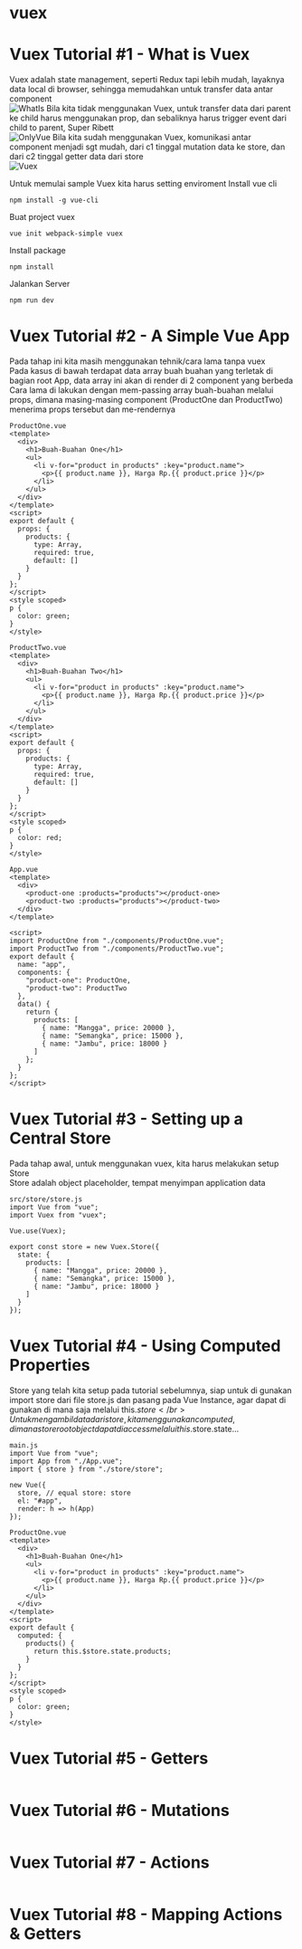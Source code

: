 # vuex

# Vuex Tutorial #1 - What is Vuex

Vuex adalah state management, seperti Redux tapi lebih mudah, layaknya data local di browser, sehingga memudahkan untuk transfer data antar component</br>
![WhatIs](https://github.com/elvinotan/vuex/blob/master/images/whatis.png)
Bila kita tidak menggunakan Vuex, untuk transfer data dari parent ke child harus menggunakan prop, dan sebaliknya harus trigger event dari child to parent, Super Ribett</br>
![OnlyVue](https://github.com/elvinotan/vuex/blob/master/images/onlyvue.png)
Bila kita sudah menggunakan Vuex, komunikasi antar component menjadi sgt mudah, dari c1 tinggal mutation data ke store, dan dari c2 tinggal getter data dari store</br>
![Vuex](https://github.com/elvinotan/vuex/blob/master/images/vuex.png)

Untuk memulai sample Vuex kita harus setting enviroment
Install vue cli

```
npm install -g vue-cli
```

Buat project vuex

```
vue init webpack-simple vuex
```

Install package

```
npm install
```

Jalankan Server

```
npm run dev
```

# Vuex Tutorial #2 - A Simple Vue App

Pada tahap ini kita masih menggunakan tehnik/cara lama tanpa vuex</br>
Pada kasus di bawah terdapat data array buah buahan yang terletak di bagian root App, data array ini akan di render di 2 component yang berbeda</br>
Cara lama di lakukan dengan mem-passing array buah-buahan melalui props, dimana masing-masing component (ProductOne dan ProductTwo) menerima props tersebut dan me-rendernya</br>

```
ProductOne.vue
<template>
  <div>
    <h1>Buah-Buahan One</h1>
    <ul>
      <li v-for="product in products" :key="product.name">
        <p>{{ product.name }}, Harga Rp.{{ product.price }}</p>
      </li>
    </ul>
  </div>
</template>
<script>
export default {
  props: {
    products: {
      type: Array,
      required: true,
      default: []
    }
  }
};
</script>
<style scoped>
p {
  color: green;
}
</style>
```

```
ProductTwo.vue
<template>
  <div>
    <h1>Buah-Buahan Two</h1>
    <ul>
      <li v-for="product in products" :key="product.name">
        <p>{{ product.name }}, Harga Rp.{{ product.price }}</p>
      </li>
    </ul>
  </div>
</template>
<script>
export default {
  props: {
    products: {
      type: Array,
      required: true,
      default: []
    }
  }
};
</script>
<style scoped>
p {
  color: red;
}
</style>
```

```
App.vue
<template>
  <div>
    <product-one :products="products"></product-one>
    <product-two :products="products"></product-two>
  </div>
</template>

<script>
import ProductOne from "./components/ProductOne.vue";
import ProductTwo from "./components/ProductTwo.vue";
export default {
  name: "app",
  components: {
    "product-one": ProductOne,
    "product-two": ProductTwo
  },
  data() {
    return {
      products: [
        { name: "Mangga", price: 20000 },
        { name: "Semangka", price: 15000 },
        { name: "Jambu", price: 18000 }
      ]
    };
  }
};
</script>
```

# Vuex Tutorial #3 - Setting up a Central Store

Pada tahap awal, untuk menggunakan vuex, kita harus melakukan setup Store</br>
Store adalah object placeholder, tempat menyimpan application data</br>

```
src/store/store.js
import Vue from "vue";
import Vuex from "vuex";

Vue.use(Vuex);

export const store = new Vuex.Store({
  state: {
    products: [
      { name: "Mangga", price: 20000 },
      { name: "Semangka", price: 15000 },
      { name: "Jambu", price: 18000 }
    ]
  }
});

```

# Vuex Tutorial #4 - Using Computed Properties

Store yang telah kita setup pada tutorial sebelumnya, siap untuk di gunakan</br>
import store dari file store.js dan pasang pada Vue Instance, agar dapat di gunakan di mana saja melalui this.$store</br>
Untuk mengambil data dari store, kita menggunakan computed, dimana store root object dapat di access melalui this.$store.state...</br>

```
main.js
import Vue from "vue";
import App from "./App.vue";
import { store } from "./store/store";

new Vue({
  store, // equal store: store
  el: "#app",
  render: h => h(App)
});
```

```
ProductOne.vue
<template>
  <div>
    <h1>Buah-Buahan One</h1>
    <ul>
      <li v-for="product in products" :key="product.name">
        <p>{{ product.name }}, Harga Rp.{{ product.price }}</p>
      </li>
    </ul>
  </div>
</template>
<script>
export default {
  computed: {
    products() {
      return this.$store.state.products;
    }
  }
};
</script>
<style scoped>
p {
  color: green;
}
</style>
```

# Vuex Tutorial #5 - Getters

```

```

# Vuex Tutorial #6 - Mutations

```

```

# Vuex Tutorial #7 - Actions

```

```

# Vuex Tutorial #8 - Mapping Actions & Getters

```

```
